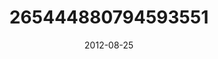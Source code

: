 ---
title: "265444880794593551"
cover: "2012-08-25 12.58.37 265444880794593551_46248401"
photo: "2012-08-25 12.58.37 265444880794593551_46248401"
date: "2012-08-25"
type: "photo"
---